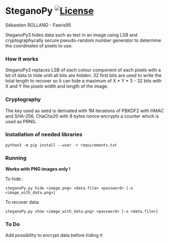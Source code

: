 # SteganoPy [![License](https://img.shields.io/badge/license-Apache%20License%202.0-blue)](https://raw.githubusercontent.com/Faeris95/SteganoPy3/master/LICENSE)
Sébastien ROLLAND - Faeris95

SteganoPy3 hides data such as text in an image using LSB and cryptographycally secure pseudo-random number generator to determine the coordinates of pixels to use.

### How it works

SteganoPy3 replaces LSB of each colour component of each pixels with a bit of data to hide until all bits are hidden. 32 first bits are used to write the total length to recover so it can hide a maximum of X * Y * 3 - 32 bits with X and Y the pixels width and length of the image. 

### Cryptography

The key used as seed is derivated with 1M iterations of PBKDF2 with HMAC and SHA-256. 
ChaCha20 with 8 bytes nonce encrypts a counter which is used as PRNG.

### Installation of needed libraries
```
python3 -m pip install --user -r requirements.txt
```
### Running
<strong>Works with PNG images only !</strong>

To hide :
```
steganoPy.py hide <image.png> <data.file> <password> [-o <image_with_data.png>]
```

To recover data:
```
steganoPy.py show <image_with_data.png> <password> [-o <data.file>]
```
### To Do

Add possibility to encrypt data before hiding it
